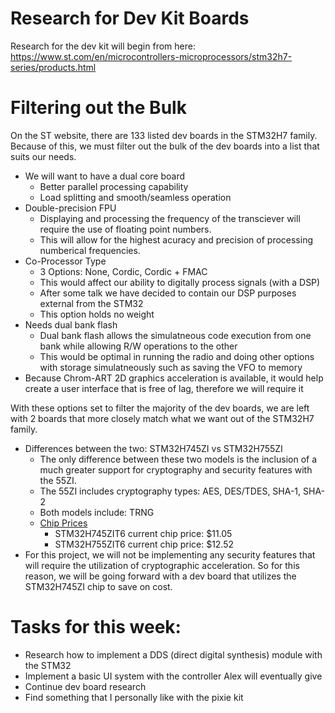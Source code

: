 # Research for Dev Kit Boards
Research for the dev kit will begin from here: https://www.st.com/en/microcontrollers-microprocessors/stm32h7-series/products.html

# Filtering out the Bulk
On the ST website, there are 133 listed dev boards in the STM32H7 family. Because of this, we must filter out the bulk of the dev boards into a list that suits our needs.
* We will want to have a dual core board
  * Better parallel processing capability
  * Load splitting and smooth/seamless operation
* Double-precision FPU
  * Displaying and processing the frequency of the transciever will require the use of floating point numbers.
  * This will allow for the highest acuracy and precision of processing numberical frequencies.
* Co-Processor Type
  * 3 Options: None, Cordic, Cordic + FMAC
  * This would affect our ability to digitally process signals (with a DSP)
  * After some talk we have decided to contain our DSP purposes external from the STM32
  * This option holds no weight
* Needs dual bank flash
  * Dual bank flash allows the simulatneous code execution from one bank while allowing R/W operations to the other
  * This would be optimal in running the radio and doing other options with storage simulatneously such as saving the VFO to memory
* Because Chrom-ART 2D graphics acceleration is available, it would help create a user interface that is free of lag, therefore we will require it
  
With these options set to filter the majority of the dev boards, we are left with 2 boards that more closely match what we want out of the STM32H7 family.

* Differences between the two: STM32H745ZI vs STM32H755ZI
  * The only difference between these two models is the inclusion of a much greater support for cryptography and security features with the 55ZI.
  * The 55ZI includes cryptography types: AES, DES/TDES, SHA-1, SHA-2
  * Both models include: TRNG
  * [Chip Prices](https://estore.st.com)
    * STM32H745ZIT6 current chip price: $11.05
    * STM32H755ZIT6 current chip price: $12.52
* For this project, we will not be implementing any security features that will require the utilization of cryptographic acceleration. So for this reason, we will be going forward with a dev board that utilizes the STM32H745ZI chip to save on cost. 
# Tasks for this week:
* Research how to implement a DDS (direct digital synthesis) module with the STM32
* Implement a basic UI system with the controller Alex will eventually give
* Continue dev board research
* Find something that I personally like with the pixie kit
